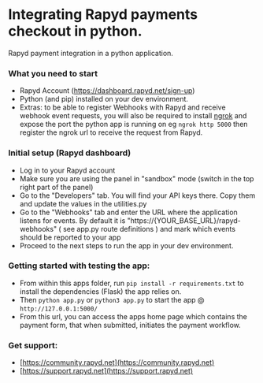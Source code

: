 # Integrating Rapyd payments checkout in python.
Rapyd payment integration in a python application.

### What you need to start
* Rapyd Account (https://dashboard.rapyd.net/sign-up)
* Python (and pip) installed on your dev environment.
* Extras: to be able to register Webhooks with Rapyd and receive webhook event requests,
you will also be required to install [ngrok](https://ngrok.com/) and expose the port the python app is running on eg `ngrok http 5000`
then register the ngrok url to receive the request from Rapyd.

### Initial setup (Rapyd dashboard)
* Log in to your Rapyd account
* Make sure you are using the panel in "sandbox" mode (switch in the top right part of the panel)
* Go to the "Developers" tab. You will find your API keys there. Copy them and update the values in the utilities.py
* Go to the "Webhooks" tab and enter the URL where the application listens for events. By default it is "https://{YOUR_BASE_URL}/rapyd-webhooks" ( see app.py route definitions ) and mark which events should be reported to your app
* Proceed to the next steps to run the app in your dev environment.


### Getting started with testing the app:
* From within this apps folder, run `pip install -r requirements.txt` to install the dependencies (Flask) the app relies on.
* Then `python app.py` or `python3 app.py` to start the app @ `http://127.0.0.1:5000/`
* From this url, you can access the apps home page which contains the payment form, that when submitted, initiates the payment
workflow.

### Get support:
* [https://community.rapyd.net](https://community.rapyd.net)
* [https://support.rapyd.net](https://support.rapyd.net)
